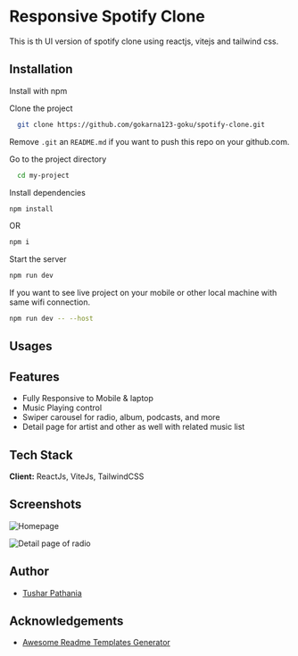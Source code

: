
# Responsive Spotify Clone 
This is th UI version of spotify clone using reactjs, vitejs and tailwind css.


## Installation

Install with npm

Clone the project

```bash
  git clone https://github.com/gokarna123-goku/spotify-clone.git
```

Remove `.git` an `README.md` if you want to push this repo on your github.com.

Go to the project directory

```bash
  cd my-project
```

Install dependencies

``` bash
npm install
```
OR 

```bash
npm i
```

Start the server

``` bash
npm run dev
```

If you want to see live project on your mobile or other local machine with same wifi connection.

```bash
npm run dev -- --host
```


## Usages


## Features

- Fully Responsive to Mobile & laptop
- Music Playing control
- Swiper carousel for radio, album, podcasts, and more
- Detail page for artist and other as well with related music list


## Tech Stack

**Client:** ReactJs, ViteJs, TailwindCSS


## Screenshots

![Homepage](https://github.com/user-attachments/assets/9d00f325-b861-414e-a0a2-7e709ee95361)


![Detail page of radio](https://github.com/user-attachments/assets/f246f66a-594d-4c4b-a829-16fc94c87b51)



## Author

- [Tushar Pathania](https://github.com/tusharkumar07)


## Acknowledgements

 - [Awesome Readme Templates Generator](https://readme.so/)

